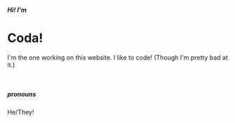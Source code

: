 ##### Hi! I'm
# Coda!

I'm the one working on this website. I like to code! (Though I'm pretty bad at it.)  

<br />

##### pronouns
He/They!